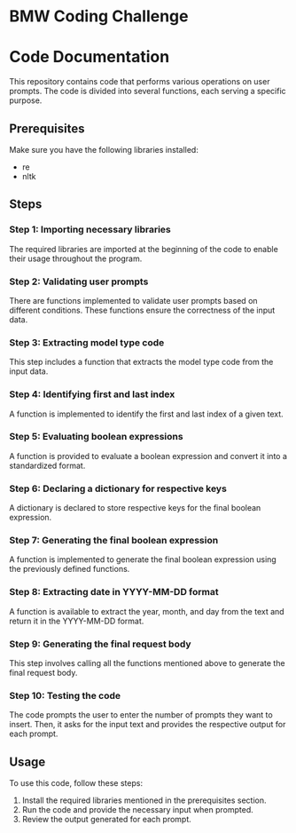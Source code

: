 # BMW Coding Challenge

# Code Documentation

This repository contains code that performs various operations on user prompts. The code is divided into several functions, each serving a specific purpose.

## Prerequisites

Make sure you have the following libraries installed:

- re
- nltk

## Steps

### Step 1: Importing necessary libraries

The required libraries are imported at the beginning of the code to enable their usage throughout the program.

### Step 2: Validating user prompts

There are functions implemented to validate user prompts based on different conditions. These functions ensure the correctness of the input data.

### Step 3: Extracting model type code

This step includes a function that extracts the model type code from the input data.

### Step 4: Identifying first and last index

A function is implemented to identify the first and last index of a given text.

### Step 5: Evaluating boolean expressions

A function is provided to evaluate a boolean expression and convert it into a standardized format.

### Step 6: Declaring a dictionary for respective keys

A dictionary is declared to store respective keys for the final boolean expression.

### Step 7: Generating the final boolean expression

A function is implemented to generate the final boolean expression using the previously defined functions.

### Step 8: Extracting date in YYYY-MM-DD format

A function is available to extract the year, month, and day from the text and return it in the YYYY-MM-DD format.

### Step 9: Generating the final request body

This step involves calling all the functions mentioned above to generate the final request body.

### Step 10: Testing the code

The code prompts the user to enter the number of prompts they want to insert. Then, it asks for the input text and provides the respective output for each prompt.

## Usage

To use this code, follow these steps:

1. Install the required libraries mentioned in the prerequisites section.
2. Run the code and provide the necessary input when prompted.
3. Review the output generated for each prompt.
